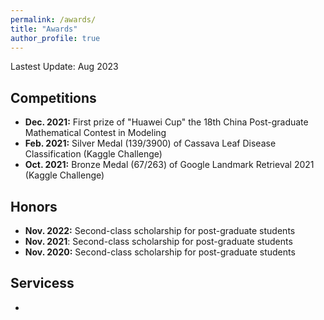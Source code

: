 ```yaml
---
permalink: /awards/
title: "Awards"
author_profile: true
---
```


Lastest Update: Aug 2023 &nbsp;

## Competitions

- **Dec. 2021:** First prize of "Huawei Cup" the 18th China Post-graduate Mathematical Contest in Modeling
- **Feb. 2021:** Silver Medal (139/3900) of Cassava Leaf Disease Classification (Kaggle Challenge) 
- **Oct. 2021:** Bronze Medal (67/263) of Google Landmark Retrieval 2021 (Kaggle Challenge) 

## Honors

- **Nov. 2022:** Second-class scholarship for post-graduate students
- **Nov. 2021**: Second-class scholarship for post-graduate students
- **Nov. 2020:** Second-class scholarship for post-graduate students

## Servicess

- 

